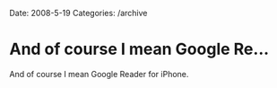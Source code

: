 Date: 2008-5-19
Categories: /archive

# And of course I mean Google Re...

And of course I mean Google Reader for iPhone.
